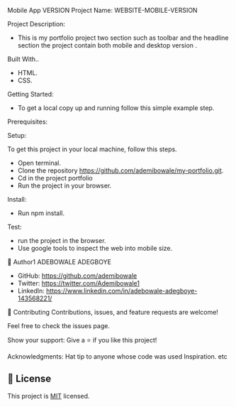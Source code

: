 Mobile App VERSION
Project Name:
WEBSITE-MOBILE-VERSION

Project Description:

- This is my portfolio project two section such as toolbar and the headline  section the project contain both mobile and desktop version .

Built With..

   - HTML. 
   - CSS.

Getting Started:
   - To get a local copy up and running follow this simple example step.

Prerequisites:

Setup:

To get this project in your local machine, follow this steps.
   - Open terminal.
   - Clone the repository https://github.com/ademibowale/my-portfolio.git.
   - Cd in the project portfolio
   - Run the project in your browser.

Install:
   - Run npm install.

Test:
   - run the project in the browser.
   - Use google tools to inspect the web into mobile size.

👤 Author1
ADEBOWALE ADEGBOYE
   - GitHub: https://github.com/ademibowale
   - Twitter: https://twitter.com/Ademibowale1
   - LinkedIn: https://www.linkedin.com/in/adebowale-adegboye-143568221/

🤝 Contributing
Contributions, issues, and feature requests are welcome!

Feel free to check the issues page.

Show your support:
Give a ⭐ if you like this project!


Acknowledgments:
Hat tip to anyone whose code was used
Inspiration.
etc
## 📝 License
This project is [MIT](./MIT.md) licensed.